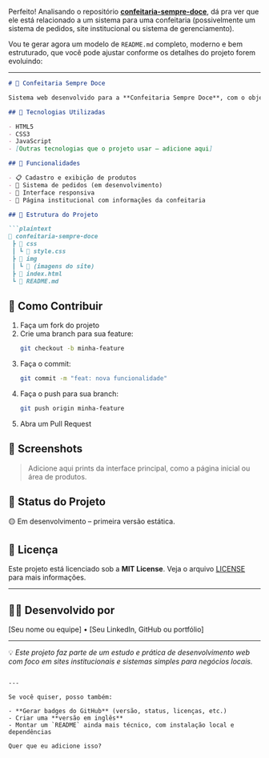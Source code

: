 Perfeito! Analisando o repositório **[confeitaria-sempre-doce](https://github.com/olimpiodev-tec/confeitaria-sempre-doce)**, dá pra ver que ele está relacionado a um sistema para uma confeitaria (possivelmente um sistema de pedidos, site institucional ou sistema de gerenciamento).

Vou te gerar agora um modelo de `README.md` completo, moderno e bem estruturado, que você pode ajustar conforme os detalhes do projeto forem evoluindo:

---

```markdown
# 🍰 Confeitaria Sempre Doce

Sistema web desenvolvido para a **Confeitaria Sempre Doce**, com o objetivo de facilitar o gerenciamento de produtos, pedidos e atendimento ao cliente.

## 🚀 Tecnologias Utilizadas

- HTML5
- CSS3
- JavaScript
- [Outras tecnologias que o projeto usar — adicione aqui]

## 🎯 Funcionalidades

- 📋 Cadastro e exibição de produtos
- 🛒 Sistema de pedidos (em desenvolvimento)
- 📱 Interface responsiva
- 💼 Página institucional com informações da confeitaria

## 📂 Estrutura do Projeto

```plaintext
📁 confeitaria-sempre-doce
 ┣ 📁 css
 ┃ ┗ 📄 style.css
 ┣ 📁 img
 ┃ ┗ 📄 (imagens do site)
 ┣ 📄 index.html
 ┗ 📄 README.md
```

## 🧠 Como Contribuir

1. Faça um fork do projeto
2. Crie uma branch para sua feature:
   ```bash
   git checkout -b minha-feature
   ```
3. Faça o commit:
   ```bash
   git commit -m "feat: nova funcionalidade"
   ```
4. Faça o push para sua branch:
   ```bash
   git push origin minha-feature
   ```
5. Abra um Pull Request

## 📸 Screenshots

> Adicione aqui prints da interface principal, como a página inicial ou área de produtos.

## 📌 Status do Projeto

🟡 Em desenvolvimento – primeira versão estática.

## 📄 Licença

Este projeto está licenciado sob a **MIT License**. Veja o arquivo [LICENSE](LICENSE) para mais informações.

---

## 👨‍💻 Desenvolvido por

[Seu nome ou equipe] • [Seu LinkedIn, GitHub ou portfólio]

---

💡 _Este projeto faz parte de um estudo e prática de desenvolvimento web com foco em sites institucionais e sistemas simples para negócios locais._
```

---

Se você quiser, posso também:

- **Gerar badges do GitHub** (versão, status, licenças, etc.)
- Criar uma **versão em inglês**
- Montar um `README` ainda mais técnico, com instalação local e dependências

Quer que eu adicione isso?
